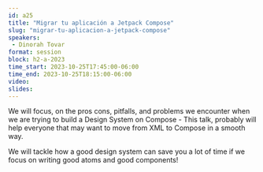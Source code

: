 ```yaml
---
id: a25
title: "Migrar tu aplicación a Jetpack Compose"
slug: "migrar-tu-aplicacion-a-jetpack-compose"
speakers:
 - Dinorah Tovar
format: session
block: h2-a-2023
time_start: 2023-10-25T17:45:00-06:00
time_end: 2023-10-25T18:15:00-06:00
video:
slides:
---
```


We will focus, on the pros cons, pitfalls, and problems we encounter when we are trying to build a Design System on Compose - This talk, probably will help everyone that may want to move from XML to Compose in a smooth way.

We will tackle how a good design system can save you a lot of time if we focus on writing good atoms and good components!
